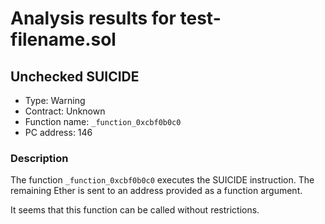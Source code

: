 # Analysis results for test-filename.sol

## Unchecked SUICIDE

- Type: Warning
- Contract: Unknown
- Function name: `_function_0xcbf0b0c0`
- PC address: 146

### Description

The function `_function_0xcbf0b0c0` executes the SUICIDE instruction. The remaining Ether is sent to an address provided as a function argument.

It seems that this function can be called without restrictions.
